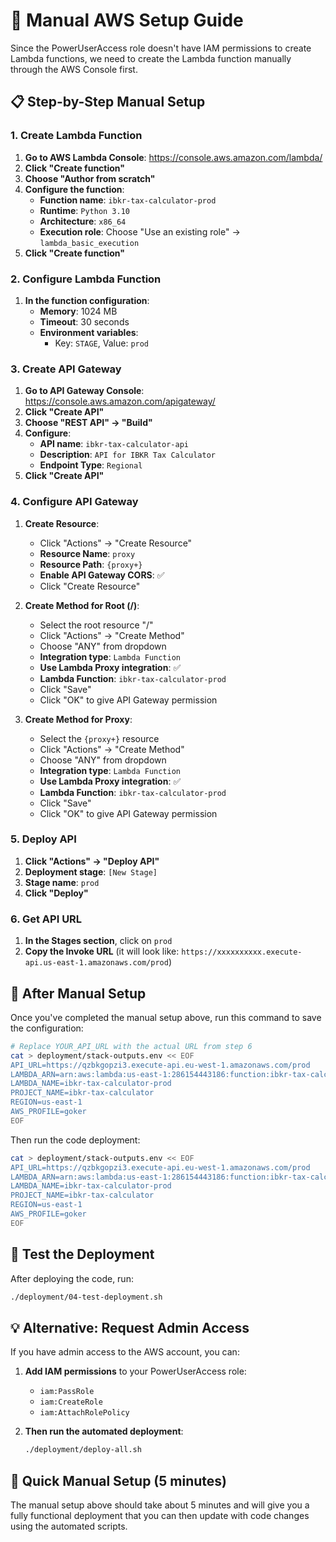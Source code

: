 # 🔧 Manual AWS Setup Guide

Since the PowerUserAccess role doesn't have IAM permissions to create Lambda functions, we need to create the Lambda function manually through the AWS Console first.

## 📋 Step-by-Step Manual Setup

### 1. Create Lambda Function

1. **Go to AWS Lambda Console**: https://console.aws.amazon.com/lambda/
2. **Click "Create function"**
3. **Choose "Author from scratch"**
4. **Configure the function**:
   - **Function name**: `ibkr-tax-calculator-prod`
   - **Runtime**: `Python 3.10`
   - **Architecture**: `x86_64`
   - **Execution role**: Choose "Use an existing role" → `lambda_basic_execution`
5. **Click "Create function"**

### 2. Configure Lambda Function

1. **In the function configuration**:
   - **Memory**: 1024 MB
   - **Timeout**: 30 seconds
   - **Environment variables**: 
     - Key: `STAGE`, Value: `prod`

### 3. Create API Gateway

1. **Go to API Gateway Console**: https://console.aws.amazon.com/apigateway/
2. **Click "Create API"**
3. **Choose "REST API" → "Build"**
4. **Configure**:
   - **API name**: `ibkr-tax-calculator-api`
   - **Description**: `API for IBKR Tax Calculator`
   - **Endpoint Type**: `Regional`
5. **Click "Create API"**

### 4. Configure API Gateway

1. **Create Resource**:
   - Click "Actions" → "Create Resource"
   - **Resource Name**: `proxy`
   - **Resource Path**: `{proxy+}`
   - **Enable API Gateway CORS**: ✅
   - Click "Create Resource"

2. **Create Method for Root (/)**:
   - Select the root resource "/"
   - Click "Actions" → "Create Method"
   - Choose "ANY" from dropdown
   - **Integration type**: `Lambda Function`
   - **Use Lambda Proxy integration**: ✅
   - **Lambda Function**: `ibkr-tax-calculator-prod`
   - Click "Save"
   - Click "OK" to give API Gateway permission

3. **Create Method for Proxy**:
   - Select the `{proxy+}` resource
   - Click "Actions" → "Create Method"
   - Choose "ANY" from dropdown
   - **Integration type**: `Lambda Function`
   - **Use Lambda Proxy integration**: ✅
   - **Lambda Function**: `ibkr-tax-calculator-prod`
   - Click "Save"
   - Click "OK" to give API Gateway permission

### 5. Deploy API

1. **Click "Actions" → "Deploy API"**
2. **Deployment stage**: `[New Stage]`
3. **Stage name**: `prod`
4. **Click "Deploy"**

### 6. Get API URL

1. **In the Stages section**, click on `prod`
2. **Copy the Invoke URL** (it will look like: `https://xxxxxxxxxx.execute-api.us-east-1.amazonaws.com/prod`)

## 🚀 After Manual Setup

Once you've completed the manual setup above, run this command to save the configuration:

```bash
# Replace YOUR_API_URL with the actual URL from step 6
cat > deployment/stack-outputs.env << EOF
API_URL=https://qzbkgopzi3.execute-api.eu-west-1.amazonaws.com/prod
LAMBDA_ARN=arn:aws:lambda:us-east-1:286154443186:function:ibkr-tax-calculator-prod
LAMBDA_NAME=ibkr-tax-calculator-prod
PROJECT_NAME=ibkr-tax-calculator
REGION=us-east-1
AWS_PROFILE=goker
EOF
```

Then run the code deployment:

```bash
cat > deployment/stack-outputs.env << EOF
API_URL=https://qzbkgopzi3.execute-api.eu-west-1.amazonaws.com/prod
LAMBDA_ARN=arn:aws:lambda:us-east-1:286154443186:function:ibkr-tax-calculator-prod
LAMBDA_NAME=ibkr-tax-calculator-prod
PROJECT_NAME=ibkr-tax-calculator
REGION=us-east-1
AWS_PROFILE=goker
EOF
```

## 🧪 Test the Deployment

After deploying the code, run:

```bash
./deployment/04-test-deployment.sh
```

## 💡 Alternative: Request Admin Access

If you have admin access to the AWS account, you can:

1. **Add IAM permissions** to your PowerUserAccess role:
   - `iam:PassRole`
   - `iam:CreateRole`
   - `iam:AttachRolePolicy`

2. **Then run the automated deployment**:
   ```bash
   ./deployment/deploy-all.sh
   ```

## 🎯 Quick Manual Setup (5 minutes)

The manual setup above should take about 5 minutes and will give you a fully functional deployment that you can then update with code changes using the automated scripts.
